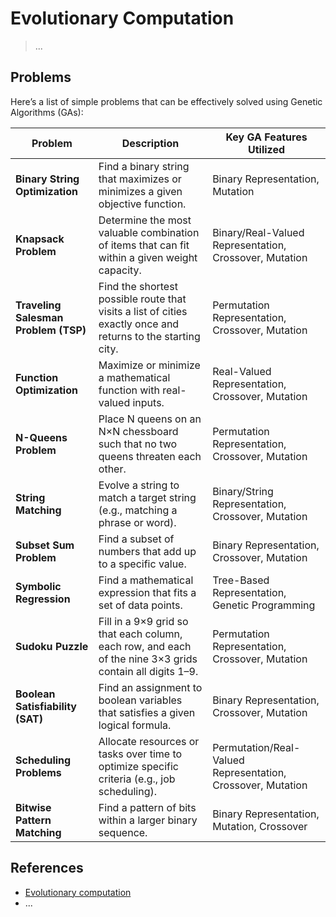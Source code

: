 # Evolutionary Computation

> ...

## Problems

Here’s a list of simple problems that can be effectively solved using Genetic Algorithms (GAs):

| **Problem** | **Description** | **Key GA Features Utilized** |
| --- | --- | --- |
| **Binary String Optimization** | Find a binary string that maximizes or minimizes a given objective function. | Binary Representation, Mutation |
| **Knapsack Problem** | Determine the most valuable combination of items that can fit within a given weight capacity. | Binary/Real-Valued Representation, Crossover, Mutation |
| **Traveling Salesman Problem (TSP)** | Find the shortest possible route that visits a list of cities exactly once and returns to the starting city. | Permutation Representation, Crossover, Mutation |
| **Function Optimization** | Maximize or minimize a mathematical function with real-valued inputs. | Real-Valued Representation, Crossover, Mutation |
| **N-Queens Problem** | Place N queens on an N×N chessboard such that no two queens threaten each other. | Permutation Representation, Crossover, Mutation |
| **String Matching** | Evolve a string to match a target string (e.g., matching a phrase or word). | Binary/String Representation, Crossover, Mutation |
| **Subset Sum Problem** | Find a subset of numbers that add up to a specific value. | Binary Representation, Crossover, Mutation |
| **Symbolic Regression** | Find a mathematical expression that fits a set of data points. | Tree-Based Representation, Genetic Programming |
| **Sudoku Puzzle** | Fill in a 9×9 grid so that each column, each row, and each of the nine 3×3 grids contain all digits 1–9. | Permutation Representation, Crossover, Mutation |
| **Boolean Satisfiability (SAT)** | Find an assignment to boolean variables that satisfies a given logical formula. | Binary Representation, Crossover, Mutation |
| **Scheduling Problems** | Allocate resources or tasks over time to optimize specific criteria (e.g., job scheduling). | Permutation/Real-Valued Representation, Crossover, Mutation |
| **Bitwise Pattern Matching** | Find a pattern of bits within a larger binary sequence. | Binary Representation, Mutation, Crossover |

## References

- [Evolutionary computation](https://en.wikipedia.org/wiki/Evolutionary_computation)
- ...